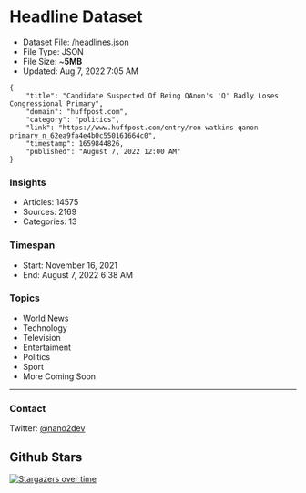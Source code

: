 # Headline Dataset

- Dataset File: [/headlines.json](https://raw.githubusercontent.com/fwd/news/master/headlines.json) 
- File Type: JSON
- File Size: ~**5MB**
- Updated: Aug 7, 2022 7:05 AM

```
{
    "title": "Candidate Suspected Of Being QAnon's 'Q' Badly Loses Congressional Primary",
    "domain": "huffpost.com",
    "category": "politics",
    "link": "https://www.huffpost.com/entry/ron-watkins-qanon-primary_n_62ea9fa4e4b0c550161664c0",
    "timestamp": 1659844826,
    "published": "August 7, 2022 12:00 AM"
}
```

### Insights

- Articles: 14575
- Sources: 2169
- Categories: 13

### Timespan

- Start: November 16, 2021
- End: August 7, 2022 6:38 AM

### Topics

- World News
- Technology
- Television
- Entertaiment
- Politics
- Sport
- More Coming Soon

---

### Contact 

Twitter: [@nano2dev](https://twitter.com/nano2dev)

## Github Stars

[![Stargazers over time](https://starchart.cc/fwd/news.svg)](https://starchart.cc/fwd/news)
	